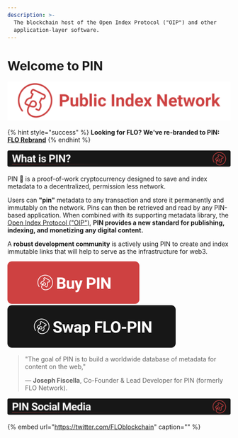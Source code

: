 ```yaml
---
description: >-
  The blockchain host of the Open Index Protocol ("OIP") and other
  application-layer software.
---
```


# Welcome to PIN

![Established 2013](.gitbook/assets/titlebar2.png)

{% hint style="success" %}
**Looking for FLO? We've re-branded to PIN:** [**FLO Rebrand**](https://medium.com/@JosephFiscella/d3b679b8f6ab)
{% endhint %}

![](.gitbook/assets/whatisbanner.svg)

PIN 📌 is a proof-of-work cryptocurrency designed to save and index metadata to a decentralized, permission less network.

Users can **"pin"** metadata to any transaction and store it permanently and immutably on the network. Pins can then be retrieved and read by any PIN-based application. When combined with its supporting metadata library, the [Open Index Protocol \("OIP"\)](https://www.openindexprotocol.com/), **PIN provides a new standard for publishing, indexing, and monetizing any digital content.**

A **robust development community** is actively using PIN to create and index immutable links that will help to serve as the infrastructure for web3.

[![](.gitbook/assets/buybutton.svg)](https://docs.publicindex.network/for-users/exchanges) [![](.gitbook/assets/swapbutton.svg)](https://docs.publicindex.network/for-users/swap-flo-to-pin)

> "The goal of PIN is to build a worldwide database of metadata for content on the web,"
>
> — **Joseph Fiscella**, Co-Founder & Lead Developer for PIN \(formerly FLO Network\).

![](.gitbook/assets/socialmediabanner.svg)

{% embed url="https://twitter.com/FLOblockchain" caption="" %}

